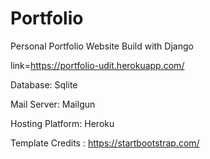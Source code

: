 # Portfolio 

Personal Portfolio Website Build with Django

link=https://portfolio-udit.herokuapp.com/

Database: Sqlite

Mail Server: Mailgun

Hosting Platform: Heroku

Template Credits : https://startbootstrap.com/
